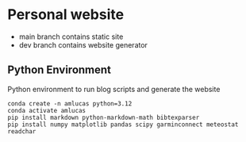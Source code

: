 # Personal website

* main branch contains static site
* dev branch contains website generator


## Python Environment

Python environment to run blog scripts and generate the website

```
conda create -n amlucas python=3.12
conda activate amlucas
pip install markdown python-markdown-math bibtexparser
pip install numpy matplotlib pandas scipy garminconnect meteostat readchar
```
